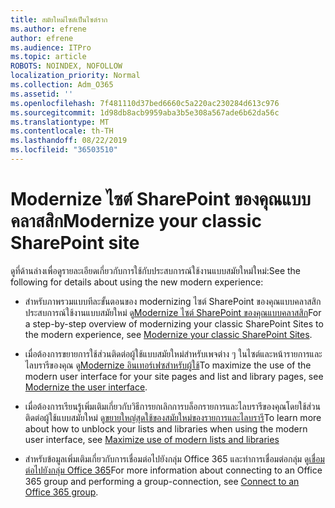 ```yaml
---
title: สมัยใหม่ไซต์เป็นไซต์ราก
ms.author: efrene
author: efrene
ms.audience: ITPro
ms.topic: article
ROBOTS: NOINDEX, NOFOLLOW
localization_priority: Normal
ms.collection: Adm_O365
ms.assetid: ''
ms.openlocfilehash: 7f481110d37bed6660c5a220ac230284d613c976
ms.sourcegitcommit: 1d98db8acb9959aba3b5e308a567ade6b62da56c
ms.translationtype: MT
ms.contentlocale: th-TH
ms.lasthandoff: 08/22/2019
ms.locfileid: "36503510"
---
```

# <a name="modernize-your-classic-sharepoint-site"></a><span data-ttu-id="b63a2-102">Modernize ไซต์ SharePoint ของคุณแบบคลาสสิก</span><span class="sxs-lookup"><span data-stu-id="b63a2-102">Modernize your classic SharePoint site</span></span>

<span data-ttu-id="b63a2-103">ดูที่ด้านล่างเพื่อดูรายละเอียดเกี่ยวกับการใช้กับประสบการณ์ใช้งานแบบสมัยใหม่ใหม่:</span><span class="sxs-lookup"><span data-stu-id="b63a2-103">See the following for details about using the new modern experience:</span></span>

- <span data-ttu-id="b63a2-104">สำหรับภาพรวมแบบทีละขั้นตอนของ modernizing ไซต์ SharePoint ของคุณแบบคลาสสิกประสบการณ์ใช้งานแบบสมัยใหม่ ดู[Modernize ไซต์ SharePoint ของคุณแบบคลาสสิก](https://docs.microsoft.com/sharepoint/dev/transform/modernize-classic-sites)</span><span class="sxs-lookup"><span data-stu-id="b63a2-104">For a step-by-step overview of modernizing your classic SharePoint Sites to the modern experience, see [Modernize your classic SharePoint Sites](https://docs.microsoft.com/sharepoint/dev/transform/modernize-classic-sites).</span></span>

- <span data-ttu-id="b63a2-105">เมื่อต้องการขยายการใช้ส่วนติดต่อผู้ใช้แบบสมัยใหม่สำหรับเพจต่าง ๆ ในไซต์และหน้ารายการและไลบรารีของคุณ ดู[Modernize อินเทอร์เฟซสำหรับผู้ใช้](https://docs.microsoft.com/sharepoint/dev/transform/modernize-userinterface)</span><span class="sxs-lookup"><span data-stu-id="b63a2-105">To maximize the use of the modern user interface for your site pages and list and library pages, see [Modernize the user interface](https://docs.microsoft.com/sharepoint/dev/transform/modernize-userinterface).</span></span> 

- <span data-ttu-id="b63a2-106">เมื่อต้องการเรียนรู้เพิ่มเติมเกี่ยวกับวิธีการยกเลิกการบล็อกรายการและไลบรารีของคุณโดยใช้ส่วนติดต่อผู้ใช้แบบสมัยใหม่ ดู[ขยายใหญ่สุดใช้ของสมัยใหม่ของรายการและไลบรารี](https://docs.microsoft.com/sharepoint/dev/transform/modernize-userinterface-lists-and-libraries)</span><span class="sxs-lookup"><span data-stu-id="b63a2-106">To learn more about how to unblock your lists and libraries when using the modern user interface, see [Maximize use of modern lists and libraries](https://docs.microsoft.com/sharepoint/dev/transform/modernize-userinterface-lists-and-libraries)</span></span>

- <span data-ttu-id="b63a2-107">สำหรับข้อมูลเพิ่มเติมเกี่ยวกับการเชื่อมต่อไปยังกลุ่ม Office 365 และทำการเชื่อมต่อกลุ่ม ดู[เชื่อมต่อไปยังกลุ่ม Office 365](https://docs.microsoft.com/sharepoint/dev/transform/modernize-connect-to-office365-group)</span><span class="sxs-lookup"><span data-stu-id="b63a2-107">For more information about connecting to an Office 365 group and performing a group-connection, see [Connect to an Office 365 group](https://docs.microsoft.com/sharepoint/dev/transform/modernize-connect-to-office365-group).</span></span>

